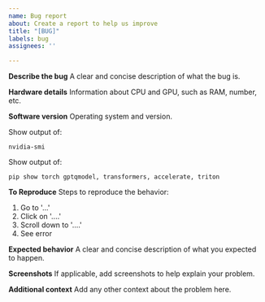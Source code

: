 ```yaml
---
name: Bug report
about: Create a report to help us improve
title: "[BUG]"
labels: bug
assignees: ''

---
```


**Describe the bug**
A clear and concise description of what the bug is.

**Hardware details**
Information about CPU and GPU, such as RAM, number, etc.

**Software version**
Operating system and version. 

Show output of:
```
nvidia-smi
```

Show output of:
```
pip show torch gptqmodel, transformers, accelerate, triton
```

**To Reproduce**
Steps to reproduce the behavior:
1. Go to '...'
2. Click on '....'
3. Scroll down to '....'
4. See error

**Expected behavior**
A clear and concise description of what you expected to happen.

**Screenshots**
If applicable, add screenshots to help explain your problem.

**Additional context**
Add any other context about the problem here.
